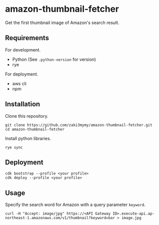 # amazon-thumbnail-fetcher

Get the first thumbnail image of Amazon's search result.

## Requirements

For development.
- Python (See `.python-version` for version)
- rye

For deployment.
- aws cli
- npm

## Installation

Clone this repository.
```
git clone https://github.com/zaki3mymy/amazon-thumbnail-fetcher.git
cd amazon-thumbnail-fetcher
```

Install python libraries.
```
rye sync
```

## Deployment

```
cdk bootstrap --profile <your profile>
cdk deploy --profile <your profile>
```

## Usage

Specify the search word for Amazon with a query parameter `keyword`.
```
curl -H "Accept: image/jpg" https://<API Gateway ID>.execute-api.ap-northeast-1.amazonaws.com/v1/thumbnail?keyword=bar > image.jpg
```
